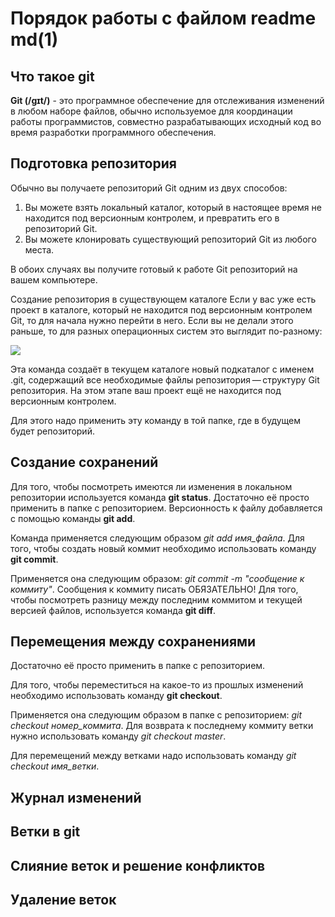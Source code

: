 # Порядок работы с файлом readme md(1)

## Что такое git
**Git (/ɡɪt/)** - это программное обеспечение для отслеживания изменений в любом наборе файлов, обычно используемое для координации работы программистов, совместно разрабатывающих исходный код во время разработки программного обеспечения.

## Подготовка репозитория
Обычно вы получаете репозиторий Git одним из двух способов:

1. Вы можете взять локальный каталог, который в настоящее время не находится под версионным контролем, и превратить его в репозиторий Git.
2. Вы можете клонировать существующий репозиторий Git из любого места.

В обоих случаях вы получите готовый к работе Git репозиторий на вашем компьютере.

Создание репозитория в существующем каталоге
Если у вас уже есть проект в каталоге, который не находится под версионным контролем Git, то для начала нужно перейти в него. Если вы не делали этого раньше, то для разных операционных систем это выглядит по-разному:

![](img1.png)

Эта команда создаёт в текущем каталоге новый подкаталог с именем .git, содержащий все необходимые файлы репозитория — структуру Git репозитория. На этом этапе ваш проект ещё не находится под версионным контролем. 

Для этого надо применить эту команду в той папке, где в будущем будет репозиторий.

## Создание сохранений
Для того, чтобы посмотреть имеются ли изменения в локальном репозитории используется команда **git status**. 
Достаточно её просто применить в папке с репозиторием.
Версионность к файлу добавляется с помощью команды **git add**. 

Команда применяется следующим образом *git add имя_файла*. 
Для того, чтобы создать новый коммит необходимо использовать команду **git commit**. 

Применяется она следующим образом: *git commit -m "сообщение к коммиту"*. Сообщения к коммиту писать ОБЯЗАТЕЛЬНО!
Для того, чтобы посмотреть разницу между последним коммитом и текущей версией файлов, используется команда **git diff**. 

## Перемещения между сохранениями


Достаточно её просто применить в папке с репозиторием.

Для того, чтобы переместиться на какое-то из прошлых изменений необходимо использовать команду **git checkout**. 

Применяется она следующим образом в папке с репозиторием: *git checkout номер_коммита*. Для возврата к последнему коммиту ветки нужно использовать команду *git checkout master*.

Для перемещений между ветками надо использовать команду *git checkout имя_ветки*.

## Журнал изменений


## Ветки в git


## Слияние веток и решение конфликтов


## Удаление веток